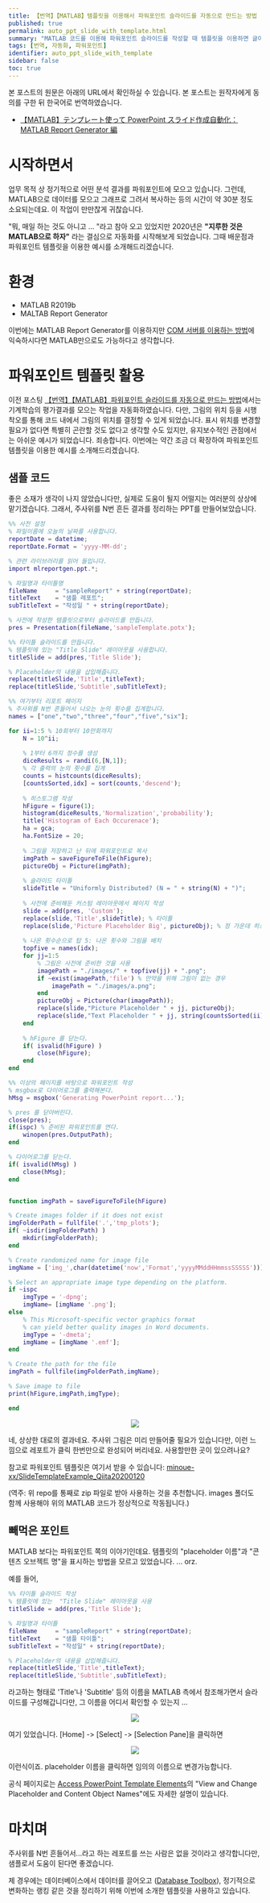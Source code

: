 ```yaml
---
title: 【번역】【MATLAB】템플릿을 이용해서 파워포인트 슬라이드를 자동으로 만드는 방법 - Report Generator 편
published: true
permalink: auto_ppt_slide_with_template.html
summary: "MATLAB 코드를 이용해 파워포인트 슬라이드를 작성할 때 템플릿을 이용하면 글이나 사진등의 위치를 미리 조정해둘 수 있어 편리하다. 이 때 Report Geneartor 기능을 이용할 수 있다."
tags: [번역, 자동화, 파워포인트]
identifier: auto_ppt_slide_with_template
sidebar: false
toc: true
---
```


본 포스트의 원문은 아래의 URL에서 확인하실 수 있습니다. 본 포스트는 원작자에게 동의를 구한 뒤 한국어로 번역하였습니다.

- [【MATLAB】テンプレート使って PowerPoint スライド作成自動化：MATLAB Report Generator 編](https://qiita.com/eigs/items/cb48fdcd741126d09def)

# 시작하면서

업무 목적 상 정기적으로 어떤 분석 결과를 파워포인트에 모으고 있습니다. 그런데, MATLAB으로 데이터를 모으고 그래프로 그려서 복사하는 등의 시간이 약 30분 정도 소요되는데요. 이 작업이 만만찮게 귀찮습니다.

"뭐, 매일 하는 것도 아니고 ... "라고 참아 오고 있었지만 2020년은 **"지루한 것은 MATLAB으로 하자"** 라는 결심으로 자동화를 시작해보게 되었습니다. 그때 배운점과 파워포인트 템플릿을 이용한 예시를 소개해드리겠습니다.

# 환경

* MATLAB R2019b
* MALTAB Report Generator

이번에는 MATLAB Report Generator를 이용하지만 [COM 서버를 이용하는 방법](auto_ppt_slide.html)에 익숙하시다면 MATLAB만으로도 가능하다고 생각합니다.

# 파워포인트 템플릿 활용

이전 포스팅 [【번역】【MATLAB】파워포인트 슬라이드를 자동으로 만드는 방법](auto_ppt_slide.html)에서는 기계학습의 평가결과를 모으는 작업을 자동화하였습니다. 다만, 그림의 위치 등을 시행 착오를 통해 코드 내에서 그림의 위치를 결정할 수 있게 되었습니다. 표시 위치를 변경할 필요가 없다면 특별히 곤란할 것도 없다고 생각할 수도 있지만, 유지보수적인 관점에서는 아쉬운 예시가 되었습니다. 죄송합니다. 이번에는 약간 조금 더 확장하여 파워포인트 템플릿을 이용한 예시를 소개해드리겠습니다.

## 샘플 코드

좋은 소재가 생각이 나지 않았습니다만, 실제로 도움이 될지 어떨지는 여러분의 상상에 맡기겠습니다. 그래서, 주사위를 N번 흔든 결과를 정리하는 PPT를 만들어보았습니다.

```matlab
%% 사전 설정
% 파일이름에 오늘의 날짜를 사용합니다.
reportDate = datetime; 
reportDate.Format = 'yyyy-MM-dd';

% 관련 라이브러리를 읽어 들입니다.
import mlreportgen.ppt.*;

% 파일명과 타이틀명
fileName     = "sampleReport" + string(reportDate);
titleText    = "샘플 레포트";
subTitleText = "작성일 " + string(reportDate);

% 사전에 작성한 템플릿으로부터 슬라이드를 만듭니다.
pres = Presentation(fileName,'sampleTemplate.potx');

%% 타이틀 슬라이드를 만듭니다.
% 템플릿에 있는 "Title Slide" 레이아웃을 사용합니다.
titleSlide = add(pres,'Title Slide');

% Placeholder의 내용을 삽입해줍니다.
replace(titleSlide,'Title',titleText);
replace(titleSlide,'Subtitle',subTitleText);

%% 여기부터 리포트 페이지
% 주사위를 N번 흔들어서 나오는 눈의 횟수를 집계합니다.
names = ["one","two","three","four","five","six"];

for ii=1:5 % 10회부터 10만회까지
    N = 10^ii;
    
    % 1부터 6까지 정수를 생성
    diceResults = randi(6,[N,1]);
    % 각 출력의 눈의 횟수를 집계
    counts = histcounts(diceResults);
    [countsSorted,idx] = sort(counts,'descend');
    
    % 히스토그램 작성
    hFigure = figure(1);
    histogram(diceResults,'Normalization','probability');
    title('Histogram of Each Occurenace');
    ha = gca;
    ha.FontSize = 20;
    
    % 그림을 저장하고 난 뒤에 파워포인트로 복사
    imgPath = saveFigureToFile(hFigure);
    pictureObj = Picture(imgPath);
    
    % 슬라이드 타이틀
    slideTitle = "Uniformly Distributed? (N = " + string(N) + ")";
    
    % 사전에 준비해둔 커스텀 레이아웃에서 페이지 작성
    slide = add(pres, 'Custom');
    replace(slide,'Title',slideTitle); % 타이틀
    replace(slide,'Picture Placeholder Big', pictureObj); % 정 가운데 히스토그램을 배치
    
    % 나온 횟수순으로 탑 5: 나온 횟수와 그림을 배치
    topfive = names(idx);
    for jj=1:5
        % 그림은 사전에 준비한 것을 사용
        imagePath = "./images/" + topfive(jj) + ".png";
        if ~exist(imagePath,'file') % 만약을 위해 그림이 없는 경우
            imagePath = "./images/a.png";
        end
        pictureObj = Picture(char(imagePath));
        replace(slide,"Picture Placeholder " + jj, pictureObj);
        replace(slide,"Text Placeholder " + jj, string(countsSorted(ii)));
    end
    
    % hFigure 를 닫는다.
    if( isvalid(hFigure) )
        close(hFigure);
    end
end

%% 이상의 페이지를 바탕으로 파워포인트 작성
% msgbox로 다이어로그를 출력해본다.
hMsg = msgbox('Generating PowerPoint report...');

% pres 를 닫아버린다.
close(pres);
if(ispc) % 준비된 파워포인트를 연다.
    winopen(pres.OutputPath);
end

% 다이어로그를 닫는다.
if( isvalid(hMsg) )
    close(hMsg);
end


function imgPath = saveFigureToFile(hFigure)

% Create images folder if it does not exist
imgFolderPath = fullfile('.','tmp_plots');
if( ~isdir(imgFolderPath) )
    mkdir(imgFolderPath);
end

% Create randomized name for image file
imgName = ['img_',char(datetime('now','Format','yyyyMMddHHmmssSSSSS'))];

% Select an appropriate image type depending on the platform.
if ~ispc
    imgType = '-dpng';
    imgName= [imgName '.png'];
else
    % This Microsoft-specific vector graphics format
    % can yield better quality images in Word documents.
    imgType = '-dmeta';
    imgName = [imgName '.emf'];
end

% Create the path for the file
imgPath = fullfile(imgFolderPath,imgName);

% Save image to file
print(hFigure,imgPath,imgType);

end
```

<p align = "center">
    <img src = "https://qiita-user-contents.imgix.net/https%3A%2F%2Fqiita-image-store.s3.ap-northeast-1.amazonaws.com%2F0%2F149511%2F035a9318-7155-b4c7-d733-3c790b3cb72c.png?ixlib=rb-4.0.0&auto=format&gif-q=60&q=75&w=1400&fit=max&s=744f5bd5cf3a223f46c83b6b5135a826">
</p>

네, 상상한 대로의 결과네요. 주사위 그림은 미리 만들어줄 필요가 있습니다만, 이런 느낌으로 레포트가 클릭 한번만으로 완성되어 버리네요. 사용할만한 곳이 있으려나요?

참고로 파워포인트 템플릿은 여기서 받을 수 있습니다: [minoue-xx/SlideTemplateExample_Qiita20200120](https://github.com/minoue-xx/SlideTemplateExample_Qiita20200120)

(역주: 위 repo를 통째로 zip 파일로 받아 사용하는 것을 추천합니다. images 폴더도 함께 사용해야 위의 MATLAB 코드가 정상적으로 작동됩니다.)

## 빼먹은 포인트

MATLAB 보다는 파워포인트 쪽의 이야기인데요. 템플릿의 "placeholder 이름"과 "콘텐츠 오브젝트 명"을 표시하는 방법을 모르고 있었습니다. ... orz.

예를 들어,

```matlab
%% 타이틀 슬라이드 작성
% 템플릿에 있는  "Title Slide" 레이아웃을 사용
titleSlide = add(pres,'Title Slide');

% 파일명과 타이틀
fileName     = "sampleReport" + string(reportDate);
titleText    = "샘플 타이틀";
subTitleText = "작성일" + string(reportDate);

% Placeholder의 내용을 삽입해줍니다.
replace(titleSlide,'Title',titleText);
replace(titleSlide,'Subtitle',subTitleText);
```

라고하는 형태로 'Title'나 'Subtitle' 등의 이름을 MATLAB 측에서 참조해가면서 슬라이드를 구성해갑니다만, 그 이름을 어디서 확인할 수 있는지 ...

<p align = "center">
    <img src = "https://qiita-user-contents.imgix.net/https%3A%2F%2Fqiita-image-store.s3.ap-northeast-1.amazonaws.com%2F0%2F149511%2F2bcd7dbd-159e-b2d3-8329-1783eb446162.png?ixlib=rb-4.0.0&auto=format&gif-q=60&q=75&w=1400&fit=max&s=b87567374f9e861ed227502785361ecf">
</p>

여기 있었습니다. [Home] -> [Select] -> [Selection Pane]을 클릭하면


<p align = "center">
    <img src = "https://qiita-user-contents.imgix.net/https%3A%2F%2Fqiita-image-store.s3.ap-northeast-1.amazonaws.com%2F0%2F149511%2F0b723d0c-484d-e0e2-cc37-e213ba881985.png?ixlib=rb-4.0.0&auto=format&gif-q=60&q=75&w=1400&fit=max&s=5a50ea17364c3772ef1c1a8e52097ae7">
</p>

이런식이죠. placeholder 이름을 클릭하면 임의의 이름으로 변경가능합니다.

공식 페이지로는 [Access PowerPoint Template Elements](https://kr.mathworks.com/help/rptgen/ug/access-powerpoint-template-elements.html)의 "View and Change Placeholder and Content Object Names"에도 자세한 설명이 있습니다.

# 마치며

주사위를 N번 흔들어서...라고 하는 레포트를 쓰는 사람은 없을 것이라고 생각합니다만, 샘플로서 도움이 된다면 좋겠습니다.

제 경우에는 데이터베이스에서 데이터를 끌어오고 ([Database Toolbox](https://kr.mathworks.com/products/database.html?s_eid=PSM_29435)), 정기적으로 변화하는 랭킹 같은 것을 정리하기 위해 이번에 소개한 템플릿을 사용하고 있습니다.


